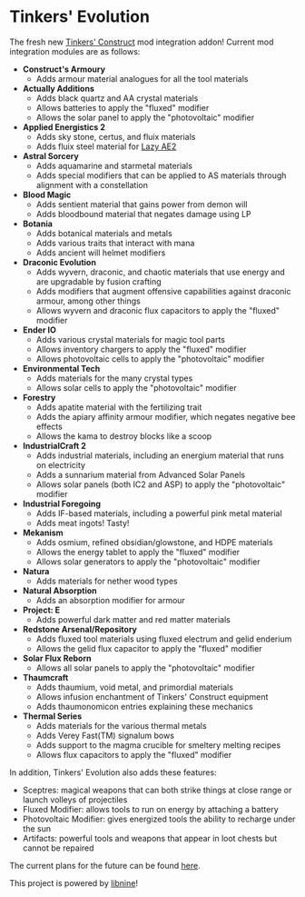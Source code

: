 # Tinkers' Evolution

The fresh new [Tinkers' Construct](https://github.com/SlimeKnights/TinkersConstruct) mod integration addon!
Current mod integration modules are as follows:

* **Construct's Armoury**
    * Adds armour material analogues for all the tool materials
* **Actually Additions**
    * Adds black quartz and AA crystal materials
    * Allows batteries to apply the "fluxed" modifier
    * Allows the solar panel to apply the "photovoltaic" modifier
* **Applied Energistics 2**
    * Adds sky stone, certus, and fluix materials
    * Adds fluix steel material for [Lazy AE2](https://github.com/phantamanta44/Lazy-AE2)
* **Astral Sorcery**
    * Adds aquamarine and starmetal materials
    * Adds special modifiers that can be applied to AS materials through alignment with a constellation
* **Blood Magic**
    * Adds sentient material that gains power from demon will
    * Adds bloodbound material that negates damage using LP
* **Botania**
    * Adds botanical materials and metals
    * Adds various traits that interact with mana
    * Adds ancient will helmet modifiers
* **Draconic Evolution**
    * Adds wyvern, draconic, and chaotic materials that use energy and are upgradable by fusion crafting
    * Adds modifiers that augment offensive capabilities against draconic armour, among other things
    * Allows wyvern and draconic flux capacitors to apply the "fluxed" modifier
* **Ender IO**
    * Adds various crystal materials for magic tool parts
    * Allows inventory chargers to apply the "fluxed" modifier
    * Allows photovoltaic cells to apply the "photovoltaic" modifier
* **Environmental Tech**
    * Adds materials for the many crystal types
    * Allows solar cells to apply the "photovoltaic" modifier
* **Forestry**
    * Adds apatite material with the fertilizing trait
    * Adds the apiary affinity armour modifier, which negates negative bee effects
    * Allows the kama to destroy blocks like a scoop
* **IndustrialCraft 2**
    * Adds industrial materials, including an energium material that runs on electricity
    * Adds a sunnarium material from Advanced Solar Panels
    * Allows solar panels (both IC2 and ASP) to apply the "photovoltaic" modifier
* **Industrial Foregoing**
    * Adds IF-based materials, including a powerful pink metal material
    * Adds meat ingots! Tasty!
* **Mekanism**
    * Adds osmium, refined obsidian/glowstone, and HDPE materials
    * Allows the energy tablet to apply the "fluxed" modifier
    * Allows solar generators to apply the "photovoltaic" modifier
* **Natura**
    * Adds materials for nether wood types
* **Natural Absorption**
    * Adds an absorption modifier for armour
* **Project: E**
    * Adds powerful dark matter and red matter materials
* **Redstone Arsenal/Repository**
    * Adds fluxed tool materials using fluxed electrum and gelid enderium
    * Allows the gelid flux capacitor to apply the "fluxed" modifier
* **Solar Flux Reborn**
    * Allows all solar panels to apply the "photovoltaic" modifier
* **Thaumcraft**
    * Adds thaumium, void metal, and primordial materials
    * Allows infusion enchantment of Tinkers' Construct equipment
    * Adds thaumonomicon entries explaining these mechanics
* **Thermal Series**
    * Adds materials for the various thermal metals
    * Adds Verey Fast(TM) signalum bows
    * Adds support to the magma crucible for smeltery melting recipes
    * Allows flux capacitors to apply the "fluxed" modifier

In addition, Tinkers' Evolution also adds these features:

* Sceptres: magical weapons that can both strike things at close range or launch volleys of projectiles
* Fluxed Modifier: allows tools to run on energy by attaching a battery
* Photovoltaic Modifier: gives energized tools the ability to recharge under the sun
* Artifacts: powerful tools and weapons that appear in loot chests but cannot be repaired

The current plans for the future can be found [here](https://github.com/phantamanta44/tinkers-evolution/blob/1.12.2/TODO.md).

This project is powered by [libnine](https://github.com/phantamanta44/libnine)!
